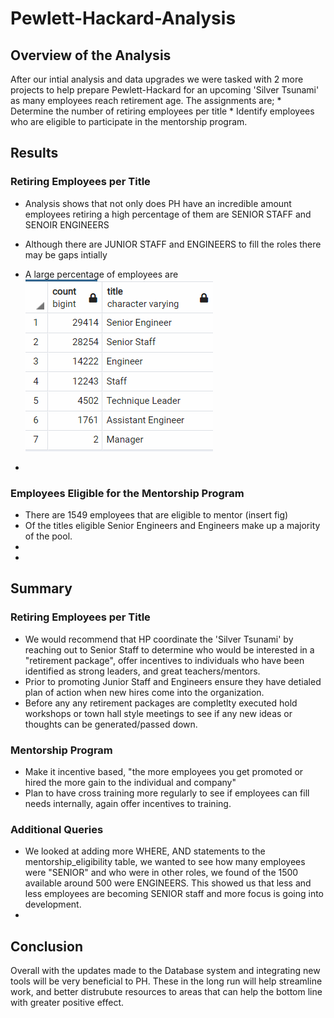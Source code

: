 # Pewlett-Hackard-Analysis
## Overview of the Analysis
After our intial analysis and data upgrades we were tasked with 2 more projects to help prepare Pewlett-Hackard for an upcoming 'Silver Tsunami' as many employees reach retirement age. The assignments are;
    * Determine the number of retiring employees per title
    * Identify employees who are eligible to participate in the mentorship program.

## Results

### Retiring Employees per Title
  - Analysis shows that not only does PH have an incredible amount employees retiring a high percentage of them are SENIOR STAFF and SENOIR ENGINEERS 
  - Although there are JUNIOR STAFF and ENGINEERS to fill the roles there may be gaps intially
  - A large percentage of employees are                                                                            ![plot](./Data/unique.PNG)
 
  

  -
### Employees Eligible for the Mentorship Program
  - There are 1549 employees that are eligible to mentor (insert fig) 
  - Of the titles eligible Senior Engineers and Engineers make up a majority of the pool. 
  - 
  -
## Summary

### Retiring Employees per Title
  - We would recommend that HP coordinate the 'Silver Tsunami' by reaching out to Senior Staff to determine who would be interested in a "retirement package", offer incentives to individuals who have been identified as strong leaders, and great teachers/mentors. 
  - Prior to promoting Junior Staff and Engineers ensure they have detialed plan of action when new hires come into the organization. 
  - Before any any retirement packages are completlty executed hold workshops or town hall style meetings to see if any new ideas or thoughts can be generated/passed down.
### Mentorship Program
  - Make it incentive based, "the more employees you get promoted or hired the more gain to the individual and company" 
  - Plan to have cross training more regularly to see if employees can fill needs internally, again offer incentives to training. 
### Additional Queries
  - We looked at adding more WHERE, AND statements to the mentorship_eligibility table, we wanted to see how many employees were "SENIOR" and who were in other roles, we found of the 1500 available around 500 were ENGINEERS. This showed us that less and less employees are becoming SENIOR staff and more focus is going into development. 
  - 
  
## Conclusion
Overall with the updates made to the Database system and integrating new tools will be very beneficial to PH. These in the long run will help streamline work, and better distrubute resources to areas that can help the bottom line with greater positive effect.
